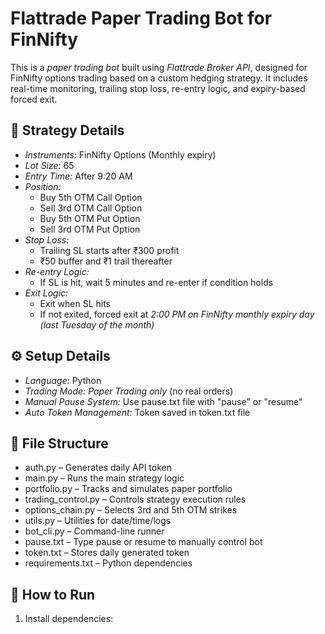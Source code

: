 # Flattrade Paper Trading Bot for FinNifty
This is a *paper trading bot* built using *Flattrade Broker API*, designed for FinNifty options trading based on a custom hedging strategy. It includes real-time monitoring, trailing stop loss, re-entry logic, and expiry-based forced exit.

## 📌 Strategy Details

- *Instruments:* FinNifty Options (Monthly expiry)
- *Lot Size:* 65
- *Entry Time:* After 9:20 AM
- *Position:*
  - Buy 5th OTM Call Option
  - Sell 3rd OTM Call Option
  - Buy 5th OTM Put Option
  - Sell 3rd OTM Put Option
- *Stop Loss:*
  - Trailing SL starts after ₹300 profit
  - ₹50 buffer and ₹1 trail thereafter
- *Re-entry Logic:*
  - If SL is hit, wait 5 minutes and re-enter if condition holds
- *Exit Logic:*
  - Exit when SL hits
  - If not exited, forced exit at *2:00 PM on FinNifty monthly expiry day (last Tuesday of the month)*

## ⚙ Setup Details

- *Language:* Python
- *Trading Mode:* *Paper Trading only* (no real orders)
- *Manual Pause System:* Use pause.txt file with "pause" or "resume"
- *Auto Token Management:* Token saved in token.txt file

## 📁 File Structure

- auth.py – Generates daily API token
- main.py – Runs the main strategy logic
- portfolio.py – Tracks and simulates paper portfolio
- trading_control.py – Controls strategy execution rules
- options_chain.py – Selects 3rd and 5th OTM strikes
- utils.py – Utilities for date/time/logs
- bot_cli.py – Command-line runner
- pause.txt – Type pause or resume to manually control bot
- token.txt – Stores daily generated token
- requirements.txt – Python dependencies

## 🚀 How to Run

1. Install dependencies:
